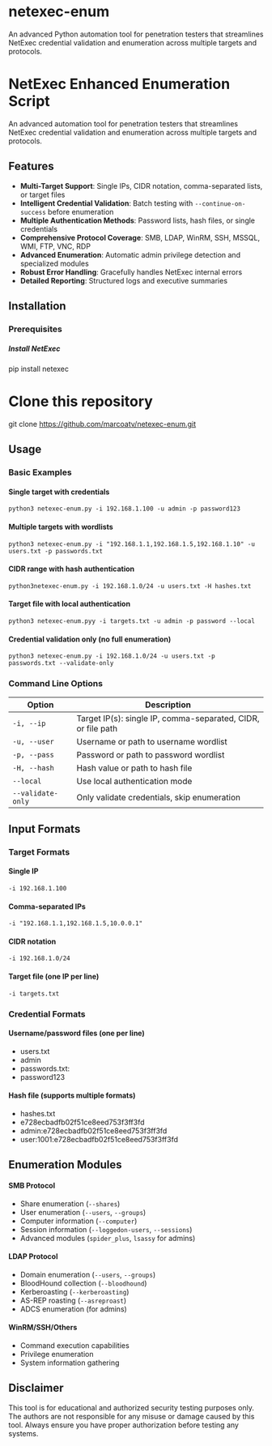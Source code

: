 # netexec-enum
An advanced Python automation tool for penetration testers that streamlines NetExec credential validation and enumeration across multiple targets and protocols.

# NetExec Enhanced Enumeration Script

An advanced automation tool for penetration testers that streamlines NetExec credential validation and enumeration across multiple targets and protocols.

## Features

- **Multi-Target Support**: Single IPs, CIDR notation, comma-separated lists, or target files
- **Intelligent Credential Validation**: Batch testing with `--continue-on-success` before enumeration
- **Multiple Authentication Methods**: Password lists, hash files, or single credentials
- **Comprehensive Protocol Coverage**: SMB, LDAP, WinRM, SSH, MSSQL, WMI, FTP, VNC, RDP
- **Advanced Enumeration**: Automatic admin privilege detection and specialized modules
- **Robust Error Handling**: Gracefully handles NetExec internal errors
- **Detailed Reporting**: Structured logs and executive summaries

## Installation

### Prerequisites
##### Install NetExec
pip install netexec

# Clone this repository
git clone https://github.com/marcoatv/netexec-enum.git

## Usage

### Basic Examples

#### Single target with credentials
`python3 netexec-enum.py -i 192.168.1.100 -u admin -p password123`

#### Multiple targets with wordlists
`python3 netexec-enum.py -i "192.168.1.1,192.168.1.5,192.168.1.10" -u users.txt -p passwords.txt`

#### CIDR range with hash authentication
`python3netexec-enum.py -i 192.168.1.0/24 -u users.txt -H hashes.txt`

#### Target file with local authentication
`python3 netexec-enum.pyy -i targets.txt -u admin -p password --local`

#### Credential validation only (no full enumeration)
`python3 netexec-enum.py -i 192.168.1.0/24 -u users.txt -p passwords.txt --validate-only`

### Command Line Options

| Option | Description |
|--------|-------------|
| `-i, --ip` | Target IP(s): single IP, comma-separated, CIDR, or file path |
| `-u, --user` | Username or path to username wordlist |
| `-p, --pass` | Password or path to password wordlist |
| `-H, --hash` | Hash value or path to hash file |
| `--local` | Use local authentication mode |
| `--validate-only` | Only validate credentials, skip enumeration |

## Input Formats

### Target Formats
#### Single IP
`-i 192.168.1.100`

#### Comma-separated IPs
`-i "192.168.1.1,192.168.1.5,10.0.0.1"`

#### CIDR notation
`-i 192.168.1.0/24`

#### Target file (one IP per line)
`-i targets.txt`

### Credential Formats
#### Username/password files (one per line)
- users.txt
- admin
- passwords.txt:
- password123

#### Hash file (supports multiple formats)
- hashes.txt
- e728ecbadfb02f51ce8eed753f3ff3fd
- admin:e728ecbadfb02f51ce8eed753f3ff3fd
- user:1001:e728ecbadfb02f51ce8eed753f3ff3fd

## Enumeration Modules

#### SMB Protocol
- Share enumeration (`--shares`)
- User enumeration (`--users`, `--groups`)
- Computer information (`--computer`)
- Session information (`--loggedon-users`, `--sessions`)
- Advanced modules (`spider_plus`, `lsassy` for admins)

#### LDAP Protocol
- Domain enumeration (`--users`, `--groups`)
- BloodHound collection (`--bloodhound`)
- Kerberoasting (`--kerberoasting`)
- AS-REP roasting (`--asreproast`)
- ADCS enumeration (for admins)

#### WinRM/SSH/Others
- Command execution capabilities
- Privilege enumeration
- System information gathering

## Disclaimer

This tool is for educational and authorized security testing purposes only. The authors are not responsible for any misuse or damage caused by this tool. Always ensure you have proper authorization before testing any systems.
